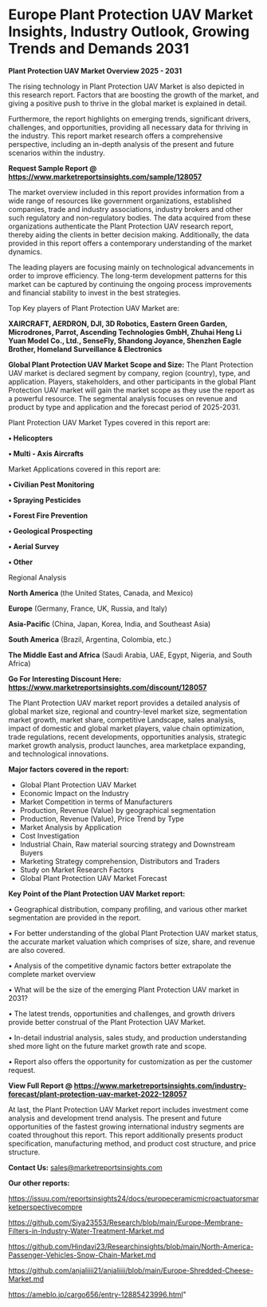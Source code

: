 # Europe Plant Protection UAV Market Insights, Industry Outlook, Growing Trends and Demands 2031

<Strong> Plant Protection UAV Market Overview 2025 - 2031</strong>

The rising technology in Plant Protection UAV Market is also depicted in this research report. Factors that are boosting the growth of the market, and giving a positive push to thrive in the global market is explained in detail.

Furthermore, the report highlights on emerging trends, significant drivers, challenges, and opportunities, providing all necessary data for thriving in the industry. This report market research offers a comprehensive perspective, including an in-depth analysis of the present and future scenarios within the industry.

<strong>Request Sample Report @ <a href=https://www.marketreportsinsights.com/sample/128057>https://www.marketreportsinsights.com/sample/128057</a></strong>

The market overview included in this report provides information from a wide range of resources like government organizations, established companies, trade and industry associations, industry brokers and other such regulatory and non-regulatory bodies. The data acquired from these organizations authenticate the Plant Protection UAV research report, thereby aiding the clients in better decision making. Additionally, the data provided in this report offers a contemporary understanding of the market dynamics.

The leading players are focusing mainly on technological advancements in order to improve efficiency. The long-term development patterns for this market can be captured by continuing the ongoing process improvements and financial stability to invest in the best strategies.

Top Key players of Plant Protection UAV Market are:

<strong>XAIRCRAFT, AERDRON, DJI, 3D Robotics, Eastern Green Garden, Microdrones, Parrot, Ascending Technologies GmbH, Zhuhai Heng Li Yuan Model Co., Ltd., SenseFly, Shandong Joyance, Shenzhen Eagle Brother, Homeland Surveillance & Electronics</strong>

<strong><b>Global Plant Protection UAV Market Scope and Size:</b></strong>
The Plant Protection UAV market is declared segment by company, region (country), type, and application. Players, stakeholders, and other participants in the global Plant Protection UAV market will gain the market scope as they use the report as a powerful resource. The segmental analysis focuses on revenue and product by type and application and the forecast period of 2025-2031.

Plant Protection UAV Market Types covered in this report are:

<strong>• Helicopters

• Multi - Axis Aircrafts</strong>

Market Applications covered in this report are:

<strong>• Civilian Pest Monitoring

• Spraying Pesticides

• Forest Fire Prevention

• Geological Prospecting

• Aerial Survey

• Other</strong> 

Regional Analysis

<strong>North America</strong> (the United States, Canada, and Mexico)

<strong>Europe</strong> (Germany, France, UK, Russia, and Italy)

<strong>Asia-Pacific</strong> (China, Japan, Korea, India, and Southeast Asia)

<strong>South America</strong> (Brazil, Argentina, Colombia, etc.)

<strong>The Middle East and Africa</strong> (Saudi Arabia, UAE, Egypt, Nigeria, and South Africa)

<strong>Go For Interesting Discount Here: <a href=https://www.marketreportsinsights.com/discount/128057>https://www.marketreportsinsights.com/discount/128057</a></strong>

The Plant Protection UAV market report provides a detailed analysis of global market size, regional and country-level market size, segmentation market growth, market share, competitive Landscape, sales analysis, impact of domestic and global market players, value chain optimization, trade regulations, recent developments, opportunities analysis, strategic market growth analysis, product launches, area marketplace expanding, and technological innovations.

<strong><b>Major factors covered in the report:</b></strong>
<ul>
  <li>Global Plant Protection UAV Market </li>
  <li>Economic Impact on the Industry</li>
  <li>Market Competition in terms of Manufacturers</li>
  <li>Production, Revenue (Value) by geographical segmentation</li>
  <li>Production, Revenue (Value), Price Trend by Type</li>
  <li>Market Analysis by Application</li>
  <li>Cost Investigation</li>
  <li>Industrial Chain, Raw material sourcing strategy and Downstream Buyers</li>
  <li>Marketing Strategy comprehension, Distributors and Traders</li>
  <li>Study on Market Research Factors</li>
  <li>Global Plant Protection UAV Market Forecast</li>
</ul>

<strong><b>Key Point of the Plant Protection UAV Market report:</b></strong>

• Geographical distribution, company profiling, and various other market segmentation are provided in the report.

• For better understanding of the global Plant Protection UAV market status, the accurate market valuation which comprises of size, share, and revenue are also covered.

• Analysis of the competitive dynamic factors better extrapolate the complete market overview

• What will be the size of the emerging Plant Protection UAV market in 2031?

• The latest trends, opportunities and challenges, and growth drivers provide better construal of the Plant Protection UAV Market.

• In-detail industrial analysis, sales study, and production understanding shed more light on the future market growth rate and scope.

• Report also offers the opportunity for customization as per the customer request.

<strong><b>View Full Report @ <a href=https://www.marketreportsinsights.com/industry-forecast/plant-protection-uav-market-2022-128057>https://www.marketreportsinsights.com/industry-forecast/plant-protection-uav-market-2022-128057</a></b></strong>


At last, the Plant Protection UAV Market report includes investment come analysis and development trend analysis. The present and future opportunities of the fastest growing international industry segments are coated throughout this report. This report additionally presents product specification, manufacturing method, and product cost structure, and price structure.

<strong>Contact Us:</strong>
sales@marketreportsinsights.com

<strong>Our other reports:</strong>

<a href=https://issuu.com/reportsinsights24/docs/europeceramicmicroactuatorsmarketperspectivecompre>https://issuu.com/reportsinsights24/docs/europeceramicmicroactuatorsmarketperspectivecompre</a>

<a href=https://github.com/Siya23553/Research/blob/main/Europe-Membrane-Filters-in-Industry-Water-Treatment-Market.md>https://github.com/Siya23553/Research/blob/main/Europe-Membrane-Filters-in-Industry-Water-Treatment-Market.md</a>

<a href=https://github.com/Hindavi23/Researchinsights/blob/main/North-America-Passenger-Vehicles-Snow-Chain-Market.md>https://github.com/Hindavi23/Researchinsights/blob/main/North-America-Passenger-Vehicles-Snow-Chain-Market.md</a>

<a href=https://github.com/anjaliiii21/anjaliiii/blob/main/Europe-Shredded-Cheese-Market.md>https://github.com/anjaliiii21/anjaliiii/blob/main/Europe-Shredded-Cheese-Market.md</a>

<a href=https://ameblo.jp/cargo656/entry-12885423996.html>https://ameblo.jp/cargo656/entry-12885423996.html</a>"
